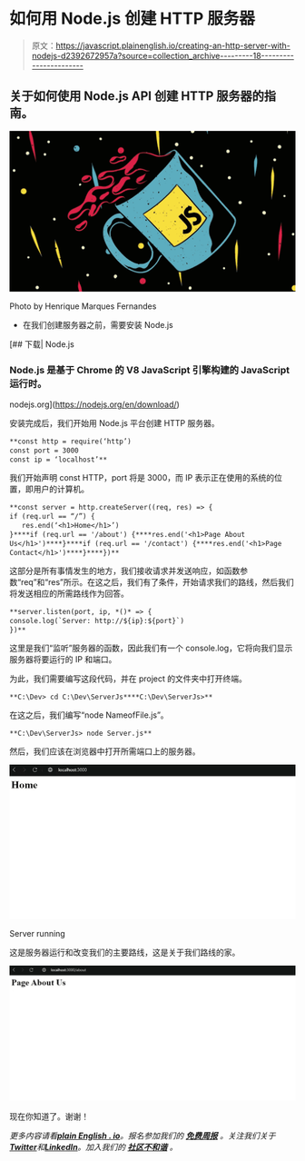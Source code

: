 # 如何用 Node.js 创建 HTTP 服务器

> 原文：<https://javascript.plainenglish.io/creating-an-http-server-with-nodejs-d2392672957a?source=collection_archive---------18----------------------->

## 关于如何使用 Node.js API 创建 HTTP 服务器的指南。

![](img/38ca3908b5a7061719b3ace80967a414.png)

Photo by Henrique Marques Fernandes

*   在我们创建服务器之前，需要安装 Node.js

[](https://nodejs.org/en/download/) [## 下载| Node.js

### Node.js 是基于 Chrome 的 V8 JavaScript 引擎构建的 JavaScript 运行时。

nodejs.org](https://nodejs.org/en/download/) 

安装完成后，我们开始用 Node.js 平台创建 HTTP 服务器。

```
**const http = require(‘http’)
const port = 3000
const ip = ‘localhost’**
```

我们开始声明 const HTTP，port 将是 3000，而 IP 表示正在使用的系统的位置，即用户的计算机。

```
**const server = http.createServer((req, res) => {
if (req.url == “/”) {
   res.end(‘<h1>Home</h1>’)
}****if (req.url == '/about') {****res.end('<h1>Page About Us</h1>')****}****if (req.url == '/contact') {****res.end('<h1>Page Contact</h1>')****}****})**
```

这部分是所有事情发生的地方，我们接收请求并发送响应，如函数参数“req”和“res”所示。在这之后，我们有了条件，开始请求我们的路线，然后我们将发送相应的所需路线作为回答。

```
**server.listen(port, ip, *()* => {
console.log(`Server: http://${ip}:${port}`)
})**
```

这里是我们“监听”服务器的函数，因此我们有一个 console.log，它将向我们显示服务器将要运行的 IP 和端口。

为此，我们需要编写这段代码，并在 project 的文件夹中打开终端。

```
**C:\Dev> cd C:\Dev\ServerJs****C:\Dev\ServerJs>**
```

在这之后，我们编写“node NameofFile.js”。

```
**C:\Dev\ServerJs> node Server.js**
```

然后，我们应该在浏览器中打开所需端口上的服务器。

![](img/9ee176e2159e6e39f95e31a31a5b5efb.png)

Server running

这是服务器运行和改变我们的主要路线，这是关于我们路线的家。

![](img/ea12a937c0ab04be729201c2a239a6a0.png)

现在你知道了。谢谢！

*更多内容请看*[***plain English . io***](https://plainenglish.io/)*。报名参加我们的* [***免费周报***](http://newsletter.plainenglish.io/) *。关注我们关于*[***Twitter***](https://twitter.com/inPlainEngHQ)*和*[***LinkedIn***](https://www.linkedin.com/company/inplainenglish/)*。加入我们的* [***社区不和谐***](https://discord.gg/GtDtUAvyhW) *。*